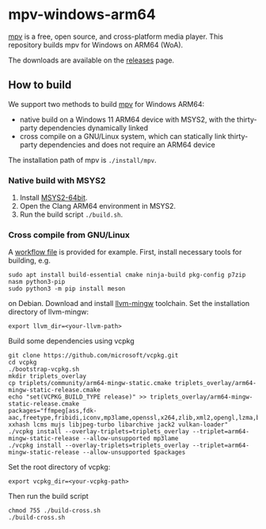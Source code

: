 # mpv-windows-arm64
[mpv](https://mpv.io/) is a free, open source, and cross-platform media player. This repository builds mpv for Windows on ARM64 (WoA).

The downloads are available on the [releases](https://github.com/minnyres/mpv-windows-arm64/releases) page.

## How to build
We support two methods to build [mpv](https://mpv.io/) for Windows ARM64:
+ native build on a Windows 11 ARM64 device with MSYS2, with the thirty-party dependencies dynamically linked
+ cross compile on a GNU/Linux system, which can statically link thirty-party dependencies and does not require an ARM64 device

The installation path of mpv is `./install/mpv`. 

### Native build with MSYS2

1. Install [MSYS2-64bit](https://www.msys2.org/).
2. Open the Clang ARM64 environment in MSYS2.
3. Run the build script `./build.sh`.

### Cross compile from GNU/Linux

A [workflow file](https://github.com/minnyres/mpv-windows-arm64/blob/main/.github/workflows/release.yml) is provided for example. First, install necessary tools for building, e.g.

    sudo apt install build-essential cmake ninja-build pkg-config p7zip nasm python3-pip
    sudo python3 -m pip install meson
    
on Debian. Download and install [llvm-mingw](https://github.com/mstorsjo/llvm-mingw) toolchain. Set the installation directory of llvm-mingw:

    export llvm_dir=<your-llvm-path>

Build some dependencies using vcpkg

    git clone https://github.com/microsoft/vcpkg.git
    cd vcpkg
    ./bootstrap-vcpkg.sh
    mkdir triplets_overlay
    cp triplets/community/arm64-mingw-static.cmake triplets_overlay/arm64-mingw-static-release.cmake
    echo "set(VCPKG_BUILD_TYPE release)" >> triplets_overlay/arm64-mingw-static-release.cmake
    packages="ffmpeg[ass,fdk-aac,freetype,fribidi,iconv,mp3lame,openssl,x264,zlib,xml2,opengl,lzma,bzip2,dav1d,fontconfig,openjpeg] xxhash lcms mujs libjpeg-turbo libarchive jack2 vulkan-loader"
    ./vcpkg install --overlay-triplets=triplets_overlay --triplet=arm64-mingw-static-release --allow-unsupported mp3lame
    ./vcpkg install --overlay-triplets=triplets_overlay --triplet=arm64-mingw-static-release --allow-unsupported $packages

Set the root directory of vcpkg:

    export vcpkg_dir=<your-vcpkg-path>

Then run the build script

    chmod 755 ./build-cross.sh
    ./build-cross.sh
